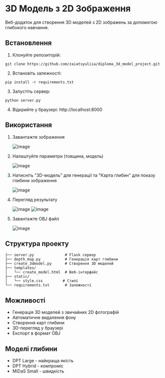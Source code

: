 # 3D Модель з 2D Зображення
Веб-додаток для створення 3D моделей з 2D зображень за допомогою глибокого навчання.

## Встановлення
1. Клонуйте репозиторій:
```
git clone https://github.com/zaiatsyuliia/diploma_3d_model_project.git
```
2. Встановіть залежності:
```
pip install -r requirements.txt
```
3. Запустіть сервер:
```
python server.py
```
4. Відкрийте у браузері: http://localhost:8000

## Використання
1. Завантажте зображення

   ![image](https://github.com/user-attachments/assets/ab0095d4-5590-4264-8db1-74c53b68265d)
2. Налаштуйте параметри (товщина, модель)

   ![image](https://github.com/user-attachments/assets/bd335358-fddd-4b71-a79e-c911bc5cdaa6)
3. Натисніть "3D-модель" для генерації та "Карта глибин" для показу глибини зображення

   ![image](https://github.com/user-attachments/assets/cd09b38d-e7ab-4f35-9b57-c5614c9aba02)
4. Перегляд результату

   ![image](https://github.com/user-attachments/assets/544b2494-b261-4cb7-ac66-920b53972b98)
   ![image](https://github.com/user-attachments/assets/08194e0d-a86f-4b86-9ec7-e34ebf3505c3)
5. Завантажте OBJ файл

   ![image](https://github.com/user-attachments/assets/7ab7d65b-985a-4128-9e1f-3dc8252a44f8)

## Структура проекту
```
├── server.py              # Flask сервер
├── depth_map.py           # Генерація карт глибини
├── create_3dmodel.py      # Створення 3D моделей
├── templates/
│   └── create_model.html  # Веб-інтерфейс
├── static/
│   └── style.css         # Стилі
└── requirements.txt       # Залежності
```

## Можливості
- Генерація 3D моделей з звичайних 2D фотографій
- Автоматичне видалення фону
- Створення карт глибини
- 3D-перегляд у браузері
- Експорт в формат OBJ

## Моделі глибини
- DPT Large - найкраща якість
- DPT Hybrid - компроміс
- MiDaS Small - швидкість
